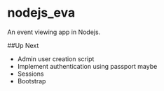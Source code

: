 # nodejs_eva
An event viewing app in Nodejs.

##Up Next
* Admin user creation script
* Implement authentication using passport maybe
* Sessions
* Bootstrap
